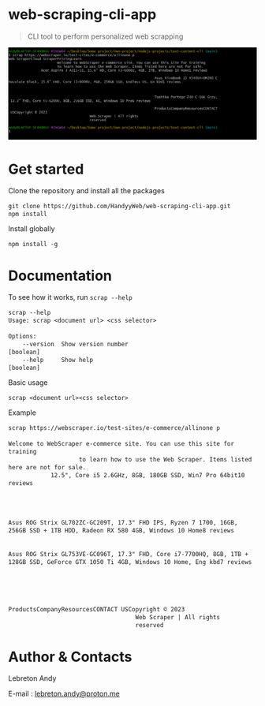 # web-scraping-cli-app

> CLI tool to perform personalized web scrapping

![Alt text](./assets/Screenshots.png)

# Get started

Clone the repository and install all the packages

    git clone https://github.com/HandyyWeb/web-scraping-cli-app.git
    npm install

Install globally

    npm install -g

# Documentation

To see how it works, run `scrap --help`

    scrap --help
    Usage: scrap <document url> <css selector>

    Options:
        --version  Show version number                                       [boolean]
        --help     Show help                                                 [boolean]

Basic usage

    scrap <document url><css selector>

Example

    scrap https://webscraper.io/test-sites/e-commerce/allinone p

    Welcome to WebScraper e-commerce site. You can use this site for training
                        to learn how to use the Web Scraper. Items listed here are not for sale.
                12.5", Core i5 2.6GHz, 8GB, 180GB SSD, Win7 Pro 64bit10 reviews



                                                                        Asus ROG Strix GL702ZC-GC209T, 17.3" FHD IPS, Ryzen 7 1700, 16GB, 256GB SSD + 1TB HDD, Radeon RX 580 4GB, Windows 10 Home8 reviews

                                                                        Asus ROG Strix GL753VE-GC096T, 17.3" FHD, Core i7-7700HQ, 8GB, 1TB + 128GB SSD, GeForce GTX 1050 Ti 4GB, Windows 10 Home, Eng kbd7 reviews




                                                                        ProductsCompanyResourcesCONTACT USCopyright © 2023
                                        Web Scraper | All rights
                                        reserved

# Author & Contacts

Lebreton Andy

E-mail : lebreton.andy@proton.me

